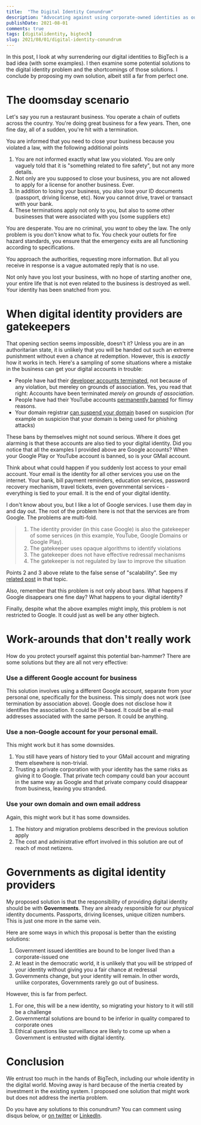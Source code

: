 ```yaml
---
title:  "The Digital Identity Conundrum"
description: "Advocating against using corporate-owned identities as our digital identities"
publishDate: 2021-08-01
comments: true
tags: [digitalidentity, bigtech]
slug: 2021/08/01/digital-identity-conundrum
---
```


In this post, I look at why surrendering our digital identities to BigTech is a bad idea (with some examples). I then examine some potential solutions to the digital identity problem and the shortcomings of those solutions. I conclude by proposing my own solution, albeit still a far from perfect one.


# The doomsday scenario

Let's say you run a restaurant business. You operate a chain of outlets across the country. You're doing great business for a few years. Then, one fine day, all of a sudden, you're hit with a termination. 

You are informed that you need to close your business because you violated a law, with the following additional points

  1. You are not informed exactly what law you violated. You are only vaguely told that it is "something related to fire safety", but not any more details.
  1. Not only are you supposed to close your business, you are not allowed to apply for a license for another business. Ever.
  1. In addition to losing your business, you also lose your ID documents (passport, driving license, etc). Now you cannot drive, travel or transact with your bank.
  1. These terminations apply not only to you, but also to some other businesses that were associated with you (some suppliers etc) 

You are desperate. You are no criminal, you _want_ to obey the law. The only problem is you don't know what to fix. You check your outlets for fire hazard standards, you ensure that the emergency exits are all functioning according to specifications.
  
You approach the authorities, requesting more information. But all you receive in response is a vague automated reply that is no use.

Not only have you lost your business, with no hope of starting another one, your entire life that is not even related to the business is destroyed as well. Your identity has been snatched from you.

# When digital identity providers are gatekeepers

That opening section seems impossible, doesn't it? Unless you are in an authoritarian state, it is unlikely that you will be handed out such an extreme punishment without even a chance at redemption. However, this is _exactly_ how it works in tech. Here's a sampling of some situations where a mistake in the business can get your digital accounts in trouble:

  - People have had their [developer accounts terminated](https://medium.com/android-news/google-just-terminated-our-start-up-google-play-publisher-account-on-christmas-day-5cb69a454da0), not because of any violation, but mereley on grounds of association. Yes, you read that right: Accounts have been terminated _merely on grounds of association_.
  - People have had their YouTube accounts [permanently banned](https://www.reddit.com/r/LivestreamFail/comments/dtv9g2/google_issues_account_permabans_for_many_of/) for flimsy reasons.
  - Your domain registrar [can suspend your domain](https://blog.gitbook.com/tech/post-mortems/06-20-gitbook-domains-blocked-by-registrar) based on suspicion (for example on suspicion that your domain is being used for phishing attacks)

These bans by themselves might not sound serious. Where it does get alarming is that these accounts are also tied to your digital identity. Did you notice that all the examples I provided above are Google accounts? When your Google Play or YouTube account is banned, so is your GMail account.

Think about what could happen if you suddenly lost access to your email account. Your email is the identity for all other services you use on the internet. Your bank, bill payment reminders, education services, password recovery mechanism, travel tickets, even governmental services - everything is tied to your email. It is the end of your digital identity.

I don't know about you, but I like a lot of Google services. I use them day in and day out. The root of the problem here is not that the services are from Google. The problems are multi-fold.

> 1. The identity provider (in this case Google) is also the gatekeeper of some services (in this example, YouTube, Google Domains or Google Play).
> 1. The gatekeeper uses opaque algorithms to identify violations
> 1. The gatekeeper does not have effective redressal mechanisms
> 1. The gatekeeper is not regulated by law to improve the situation

Points 2 and 3 above relate to the false sense of "scalability". See my [related post](/blog/2020/12/15/scalable-tech-business/) in that topic. 

Also, remember that this problem is not only about bans. What happens if Google disappears one fine day? What happens to your digital identity?

Finally, despite what the above examples might imply, this problem is not restricted to Google. It could just as well be any other bigtech. 


# Work-arounds that don't really work

How do you protect yourself against this potential ban-hammer? There are some solutions but they are all not very effective:

### Use a different Google account for business

This solution involves using a different Google account, separate from your personal one, specifically for the business. This simply does not work (see termination by association above). Google does not disclose how it identifies the association. It could be IP-based. It could be all e-mail addresses associated with the same person. It could be anything.

### Use a non-Google account for your personal email. 

This might work but it has some downsides. 

1. You still have years of history tied to your GMail account and migrating them elsewhere is non-trivial. 
1. Trusting a private corporation with your identity has the same risks as giving it to Google. That private tech company could ban your account in the same way as Google and that private company could disappear from business, leaving you stranded.

### Use your own domain and own email address

Again, this might work but it has some downsides.

1. The history and migration problems described in the previous solution apply
2. The cost and administrative effort involved in this solution are out of reach of most netizens.

# Governments as digital identity providers

My proposed solution is that the responsibility of providing digital identity should be with **Governments**. They are already responsible for our _physical_ identity documents. Passports, driving licenses, unique citizen numbers. This is just one more in the same vein.

Here are some ways in which this proposal is better than the existing solutions:

1. Government issued identities are bound to be longer lived than a corporate-issued one
1. At least in the democratic world, it is unlikely that you will be stripped of your identity without giving you a fair chance at redressal
1. Governments change, but your identity will remain. In other words, unlike corporates, Governments rarely go out of business.

However, this is far from perfect.

1. For one, this will be a new identity, so migrating your history to it will still be a challenge
1. Governmental solutions are bound to be inferior in quality compared to corporate ones
1. Ethical questions like surveillance are likely to come up when a Government is entrusted with digital identity.

# Conclusion

We entrust too much in the hands of BigTech, including our whole identity in the digital world. Moving away is hard because of the inertia created by investment in the existing system. I proposed one solution that might work but does not address the inertia problem.

Do you have any solutions to this conundrum? You can comment using disqus below, or [on twitter](https://twitter.com/ki_run/status/1421842364109402117?s=20) or [LinkedIn](https://www.linkedin.com/posts/activity-6827609037450813440-wWp6).